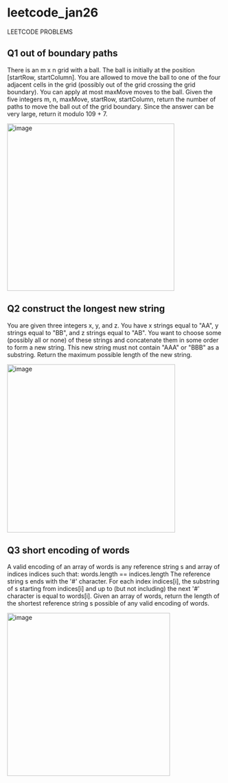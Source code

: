 # leetcode_jan26
LEETCODE PROBLEMS
## Q1 out of boundary paths
There is an m x n grid with a ball. The ball is initially at the position [startRow, startColumn]. You are allowed to move the ball to one of the four adjacent cells in the grid (possibly out of the grid crossing the grid boundary). You can apply at most maxMove moves to the ball.
Given the five integers m, n, maxMove, startRow, startColumn, return the number of paths to move the ball out of the grid boundary. Since the answer can be very large, return it modulo 109 + 7.

<img width="389" alt="image" src="https://github.com/Poorvaahuja/leetcode_jan26/assets/122693422/f1ca9da2-8d98-40cb-adc2-2ccc1df6d41e">

## Q2 construct the longest new string
You are given three integers x, y, and z.
You have x strings equal to "AA", y strings equal to "BB", and z strings equal to "AB". You want to choose some (possibly all or none) of these strings and concatenate them in some order to form a new string. This new string must not contain "AAA" or "BBB" as a substring.
Return the maximum possible length of the new string.

<img width="391" alt="image" src="https://github.com/Poorvaahuja/leetcode_jan26/assets/122693422/bc334856-8d33-4d5c-87d1-8cd383fc3351">

## Q3 short encoding of words
A valid encoding of an array of words is any reference string s and array of indices indices such that:
words.length == indices.length
The reference string s ends with the '#' character.
For each index indices[i], the substring of s starting from indices[i] and up to (but not including) the next '#' character is equal to words[i].
Given an array of words, return the length of the shortest reference string s possible of any valid encoding of words.

<img width="379" alt="image" src="https://github.com/Poorvaahuja/leetcode_jan26/assets/122693422/070f60d0-a410-41a6-acca-dc0f496eea5c">
